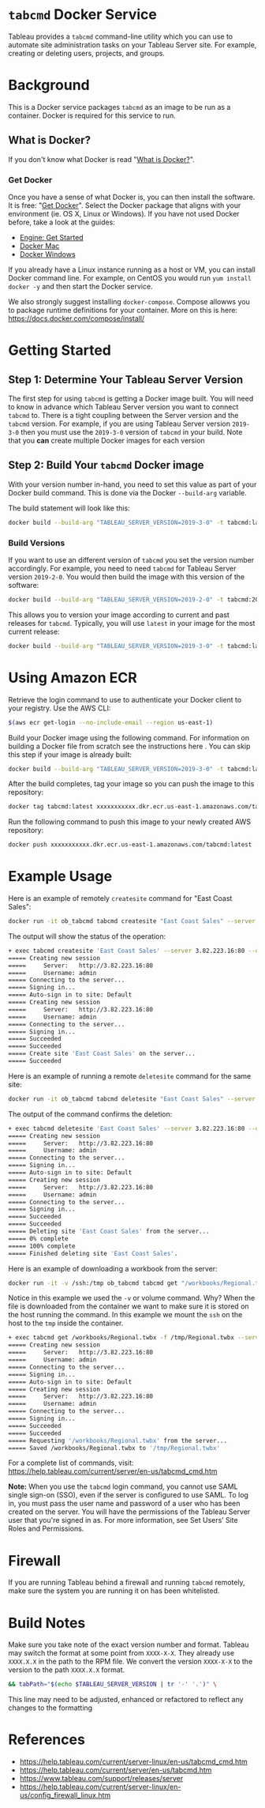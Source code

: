 # `tabcmd` Docker Service

Tableau provides a `tabcmd` command-line utility which you can use to automate site administration tasks on your Tableau Server site. For example, creating or deleting users, projects, and groups.

# Background
This is a Docker service packages `tabcmd` as an image to be run as a container. Docker is required for this service to run.

## What is Docker?
If you don't know what Docker is read "[What is Docker?](https://www.docker.com/what-docker)".

### Get Docker

Once you have a sense of what Docker is, you can then install the software. It is free: "[Get Docker](https://www.docker.com/products/docker-desktop)". Select the Docker package that aligns with your environment (ie. OS X, Linux or Windows). If you have not used Docker before, take a look at the guides:

- [Engine: Get Started](https://docs.docker.com/engine/getstarted/)
- [Docker Mac](https://docs.docker.com/docker-for-mac/)
- [Docker Windows](https://docs.docker.com/docker-for-windows/)

If you already have a Linux instance running as a host or VM, you can install Docker command line. For example, on CentOS you would run `yum install docker -y` and then start the Docker service.

We also strongly suggest installing `docker-compose`. Compose allowws you to package runtime definitions for your container. More on this is here: https://docs.docker.com/compose/install/

# Getting Started

## Step 1: Determine Your Tableau Server Version
The first step for using `tabcmd` is getting a Docker image built. You will need to know in advance which Tableau Server version you want to connect `tabcmd` to. There is a tight coupling between the Server version and the `tabcmd` version. For example, if you are using Tableau Server version `2019-3-0` then you must use the `2019-3-0` version of `tabcmd` in your build. Note that you **can** create multiple Docker images for each version


## Step 2: Build Your `tabcmd` Docker image
 With your version number in-hand, you need to set this value as part of your Docker build command. This is done via the Docker `--build-arg` variable.

 The build statement will look like this:
```bash
docker build --build-arg "TABLEAU_SERVER_VERSION=2019-3-0" -t tabcmd:latest .
```
### Build Versions
If you want to use an different version of `tabcmd` you set the version number accordingly. For example, you need to need `tabcmd` for Tableau Server version `2019-2-0`. You would then build the image with this version of the software:
```bash
docker build --build-arg "TABLEAU_SERVER_VERSION=2019-2-0" -t tabcmd:2019-2-0 .
```
This allows you to version your image according to current and past releases for `tabcmd`. Typically, you will use `latest` in your image for the most current release:
```bash
docker build --build-arg "TABLEAU_SERVER_VERSION=2019-3-0" -t tabcmd:latest .
```

# Using Amazon ECR
Retrieve the login command to use to authenticate your Docker client to your registry.
Use the AWS CLI:
```bash
$(aws ecr get-login --no-include-email --region us-east-1)
```
Build your Docker image using the following command. For information on building a Docker file from scratch see the instructions here . You can skip this step if your image is already built:
```bash
docker build --build-arg "TABLEAU_SERVER_VERSION=2019-3-0" -t tabcmd:latest .
```
After the build completes, tag your image so you can push the image to this repository:
```bash
docker tag tabcmd:latest xxxxxxxxxxx.dkr.ecr.us-east-1.amazonaws.com/tabcmd:latest
```
Run the following command to push this image to your newly created AWS repository:
```bash
docker push xxxxxxxxxxx.dkr.ecr.us-east-1.amazonaws.com/tabcmd:latest
```
# Example Usage

Here is an example of remotely `createsite` command for "East Coast Sales":
```bash
docker run -it ob_tabcmd tabcmd createsite "East Coast Sales" --server 3.82.223.16:80 --username admin --password admin
```
The output will show the status of the operation:
```bash
+ exec tabcmd createsite 'East Coast Sales' --server 3.82.223.16:80 --username admin --password admin
===== Creating new session
=====     Server:   http://3.82.223.16:80
=====     Username: admin
===== Connecting to the server...
===== Signing in...
===== Auto-sign in to site: Default
===== Creating new session
=====     Server:   http://3.82.223.16:80
=====     Username: admin
===== Connecting to the server...
===== Signing in...
===== Succeeded
===== Succeeded
===== Create site 'East Coast Sales' on the server...
===== Succeeded
```
Here is an example of running a remote `deletesite` command for the same site:
```bash
docker run -it ob_tabcmd tabcmd deletesite "East Coast Sales" --server 3.82.223.16:80 --username admin --password admin
```
The output of the command confirms the deletion:
```bash
+ exec tabcmd deletesite 'East Coast Sales' --server 3.82.223.16:80 --username admin --password admin
===== Creating new session
=====     Server:   http://3.82.223.16:80
=====     Username: admin
===== Connecting to the server...
===== Signing in...
===== Auto-sign in to site: Default
===== Creating new session
=====     Server:   http://3.82.223.16:80
=====     Username: admin
===== Connecting to the server...
===== Signing in...
===== Succeeded
===== Succeeded
===== Deleting site 'East Coast Sales' from the server...
===== 0% complete
===== 100% complete
===== Finished deleting site 'East Coast Sales'.
```
Here is an example of downloading a workbook from the server:
```bash
docker run -it -v /ssh:/tmp ob_tabcmd tabcmd get "/workbooks/Regional.twbx" -f "/tmp/Regional.twbx" --server 3.82.223.16:80 --username admin --password admin
```
Notice in this example we used the `-v` or volume command. Why? When the file is downloaded from the container we want to make sure it is stored on the host running the command. In this example we mount the `ssh` on the host to the `tmp` inside the container.
```bash
+ exec tabcmd get /workbooks/Regional.twbx -f /tmp/Regional.twbx --server 3.82.223.16:80 --username admin --password admin
===== Creating new session
=====     Server:   http://3.82.223.16:80
=====     Username: admin
===== Connecting to the server...
===== Signing in...
===== Auto-sign in to site: Default
===== Creating new session
=====     Server:   http://3.82.223.16:80
=====     Username: admin
===== Connecting to the server...
===== Signing in...
===== Succeeded
===== Succeeded
===== Requesting '/workbooks/Regional.twbx' from the server...
===== Saved /workbooks/Regional.twbx to '/tmp/Regional.twbx'
```

For a complete list of commands, visit: https://help.tableau.com/current/server/en-us/tabcmd_cmd.htm

**Note:** When you use the `tabcmd` login command, you cannot use SAML single sign-on (SSO), even if the server is configured to use SAML. To log in, you must pass the user name and password of a user who has been created on the server. You will have the permissions of the Tableau Server user that you're signed in as. For more information, see Set Users’ Site Roles and Permissions.

# Firewall
If you are running Tableau behind a firewall and running `tabcmd` remotely, make sure the system you are running it on has been whitelisted.

# Build Notes

Make sure you take note of the exact version number and format. Tableau may switch the format at some point from `XXXX-X-X`. They already use `XXXX.X.X` in the path to the RPM file. We convert the version `XXXX-X-X` to the version to the path `XXXX.X.X` format.

```bash
&& tabPath="$(echo $TABLEAU_SERVER_VERSION | tr '-' '.')" \
```
This line may need to be adjusted, enhanced or refactored to reflect any changes to the formatting

# References
* https://help.tableau.com/current/server-linux/en-us/tabcmd_cmd.htm
* https://help.tableau.com/current/server/en-us/tabcmd.htm
* https://www.tableau.com/support/releases/server
* https://help.tableau.com/current/server-linux/en-us/config_firewall_linux.htm
